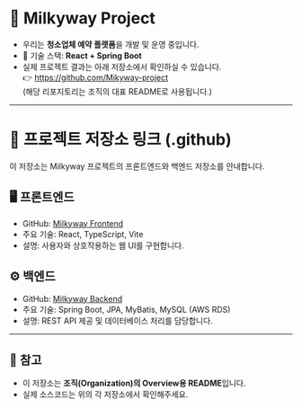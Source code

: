 # 🌌 Milkyway Project

- 우리는 **청소업체 예약 플랫폼**을 개발 및 운영 중입니다.
- 🚀 기술 스택: **React + Spring Boot**
- 실제 프로젝트 결과는 아래 저장소에서 확인하실 수 있습니다.  
  👉 https://github.com/Mikyway-project  
  (해당 리포지토리는 조직의 대표 README로 사용됩니다.)

---

# 🔗 프로젝트 저장소 링크 (.github)

이 저장소는 Milkyway 프로젝트의 프론트엔드와 백엔드 저장소를 안내합니다.

## 🖥️ 프론트엔드

- GitHub: [Milkyway Frontend](https://github.com/Mikyway-project/mlikwayfrontend)
- 주요 기술: React, TypeScript, Vite
- 설명: 사용자와 상호작용하는 웹 UI를 구현합니다.

## ⚙️ 백엔드

- GitHub: [Milkyway Backend](https://github.com/Mikyway-project/mlikwayBackend)
- 주요 기술: Spring Boot, JPA, MyBatis, MySQL (AWS RDS)
- 설명: REST API 제공 및 데이터베이스 처리를 담당합니다.

---

## 📌 참고

- 이 저장소는 **조직(Organization)의 Overview용 README**입니다.
- 실제 소스코드는 위의 각 저장소에서 확인해주세요.
